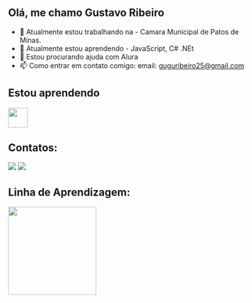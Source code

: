 
## Olá, me chamo Gustavo Ribeiro

- 🔭 Atualmente estou trabalhando na - Camara Municipal de Patos de Minas.
- 🌱 Atualmente estou aprendendo - JavaScript, C# .NEt
- 🤔 Estou procurando ajuda com Alura
- 📫 Como entrar em contato comigo: email: guguribeiro25@gmail.com

## Estou aprendendo
<img loading="lazy" src="https://cdn.jsdelivr.net/gh/devicons/devicon/icons/javascript/javascript-original.svg" width="40" height="40"/>

## Contatos:
<div>
  <a href="https://www.linkedin.com/in/gustavo-ribeiro-95b8b0230" target="_blank"><img loading="lazy" src="https://img.shields.io/badge/-LinkedIn-%230077B5?style=for-the-badge&logo=linkedin&logoColor=white" target="_blank"></a>
  <a href="https://instagram.com/gustavosaid04" target="_blank"><img loading="lazy" src="https://img.shields.io/badge/-Instagram-%23E4405F?style=for-the-badge&logo=instagram&logoColor=white" target="_blank"></a>
</div>

## Linha de Aprendizagem:
<div>
  <a href="https://github.com/gustavosaid">
  <img loading="lazy" height="180em" src="https://github-readme-stats.vercel.app/api/top-langs/?username=gustavosaid&layout=compact&langs_count=7&theme=dracula"/>
</div>


